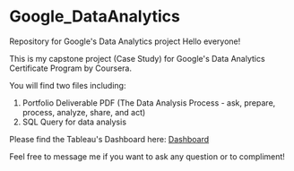 # Google_DataAnalytics
Repository for Google's Data Analytics project
Hello everyone!

This is my capstone project (Case Study) for Google's Data Analytics Certificate Program by Coursera.

You will find two files including:
  1. Portfolio Deliverable PDF (The Data Analysis Process - ask, prepare, process, analyze, share, and act)
  2. SQL Query for data analysis

Please find the Tableau's Dashboard here: [Dashboard](https://public.tableau.com/app/profile/jesus.ponce/viz/GoogleCaseStudy-BikeCase/MembershipTrends "Google Case Study - Bike Case")

Feel free to message me if you want to ask any question or to compliment!

